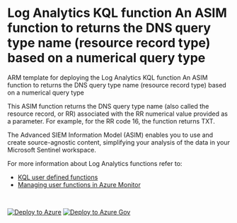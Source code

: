# Log Analytics KQL function An ASIM function to returns the DNS query type name (resource record type) based on a numerical query type

ARM template for deploying the Log Analytics KQL function An ASIM function to returns the DNS query type name (resource record type) based on a numerical query type

This ASIM function returns the DNS query type name (also called the resource record, or RR) associated with the RR numerical value provided as a parameter. For example, for the RR code 16, the function returns TXT.


The Advanced SIEM Information Model (ASIM) enables you to use and create source-agnostic content, simplifying your analysis of the data in your Microsoft Sentinel workspace.

For more information about Log Analytics functions refer to:

- [KQL user defined functions](https://docs.microsoft.com/azure/data-explorer/kusto/query/functions/user-defined-functions)
- [Managing user functions in Azure Monitor](https://docs.microsoft.com/azure/azure-monitor/logs/functions)

<br/>

[![Deploy to Azure](https://aka.ms/deploytoazurebutton)](https://portal.azure.com/#create/Microsoft.Template/https%3A%2F%2Fraw.githubusercontent.com%2FAzure%2FAzure-Sentinel%2Fmaster%2FASIM%2FLibrary%2FARM%2FASIM_LookupDnsQueryType%2FASIM_LookupDnsQueryType.json) [![Deploy to Azure Gov](https://aka.ms/deploytoazuregovbutton)](https://portal.azure.us/#create/Microsoft.Template/uri/https%3A%2F%2Fraw.githubusercontent.com%2FAzure%2FAzure-Sentinel%2Fmaster%2FASIM%2FLibrary%2FARM%2FASIM_LookupDnsQueryType%2FASIM_LookupDnsQueryType.json)
